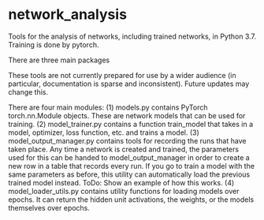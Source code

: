 # network_analysis
Tools for the analysis of networks, including trained networks, in Python 3.7. Training is done by pytorch.

There are three main packages

These tools are not currently prepared for use by a wider audience (in particular, documentation is sparse and inconsistent). Future updates may change this.

There are four main modules:
  (1) models.py contains PyTorch torch.nn.Module objects. These are network models that can be used for training.
  (2) model_trainer.py contains a function train_model that takes in a model, optimizer, loss function, etc. and trains a model.
  (3) model_output_manager.py contains tools for recording the runs that have taken place. Any time a network is created and trained, the parameters used for this can be handed to model_output_manager in order to create a new row in a table that records every run. If you go to train a model with the same parameters as before, this utility can automatically load the previous trained model instead. ToDo: Show an example of how this works.
  (4) model_loader_utils.py contains utility functions for loading models over epochs. It can return the hidden unit activations, the weights, or the models themselves over epochs.
